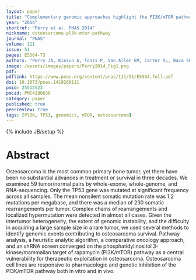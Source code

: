 ```yaml
---
layout: paper
title: "Complementary genomic approaches highlight the PI3K/mTOR pathway as a common vulnerability in osteosarcoma"
year: "2014"
shortref: "Perry et al. PNAS 2014"
nickname: osteosarcoma-pl3k-mtor-pathway
journal: "PNAS"
volume: 111
issue: 51
pages: E5564-73
authors: "Perry JA, Kiezun A, Tonzi P, Van Allen EM, Carter SL, Baca SC, Cowley GS, Bhatt AS, Rheinbay E, Pedamallu CS, Helman E, Taylor-Weiner A, McKenna A, DeLuca DS, Lawrence MS, Ambrogio L, Sougnez C, Sivachenko A, Walensky LD, Wagle N, Mora J, de Torres C, Lavarino C, Dos Santos Aguiar S, Yunes JA, Brandalise SR, Mercado-Celis GE, Melendez-Zajgla J, Cárdenas-Cardós R, Velasco-Hidalgo L, Roberts CW, Garraway LA, Rodriguez-Galindo C, Gabriel SB, Lander ES, Golub TR, Orkin SH, Getz G, Janeway KA"
image: /assets/images/papers/Perry2014_Fig1.png
pdf:
pdflink: https://www.pnas.org/content/pnas/111/51/E5564.full.pdf
doi: 10.1073/pnas.1419260111
pmid: 25512523
pmcid: PMC4280630
category: paper
published: true
peerreview: true
tags: [Pl3K, TP53, genomics, mTOR, osteosarcoma]
---
```

{% include JB/setup %}

# Abstract

Osteosarcoma is the most common primary bone tumor, yet there have been no substantial advances in treatment or survival in three decades. We examined 59 tumor/normal pairs by whole-exome, whole-genome, and RNA-sequencing. Only the TP53 gene was mutated at significant frequency across all samples. The mean nonsilent somatic mutation rate was 1.2 mutations per megabase, and there was a median of 230 somatic rearrangements per tumor. Complex chains of rearrangements and localized hypermutation were detected in almost all cases. Given the intertumor heterogeneity, the extent of genomic instability, and the difficulty in acquiring a large sample size in a rare tumor, we used several methods to identify genomic events contributing to osteosarcoma survival. Pathway analysis, a heuristic analytic algorithm, a comparative oncology approach, and an shRNA screen converged on the phosphatidylinositol 3-kinase/mammalian target of rapamycin (PI3K/mTOR) pathway as a central vulnerability for therapeutic exploitation in osteosarcoma. Osteosarcoma cell lines are responsive to pharmacologic and genetic inhibition of the PI3K/mTOR pathway both in vitro and in vivo.




